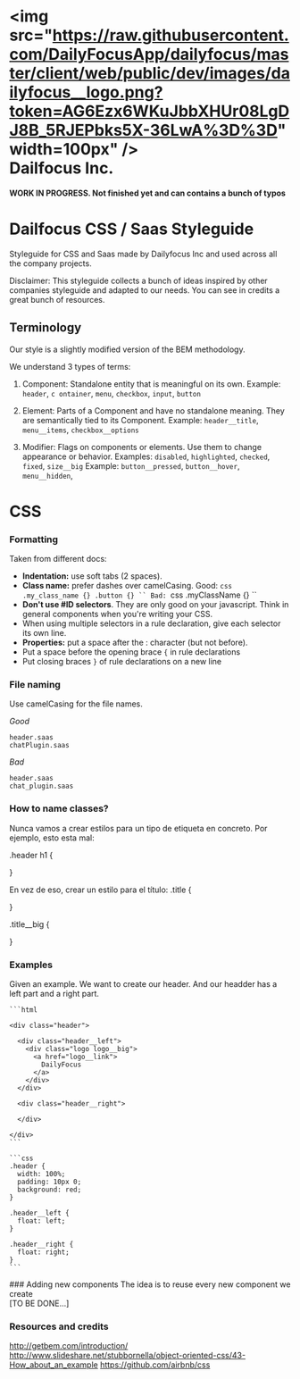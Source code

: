 # <img src="https://raw.githubusercontent.com/DailyFocusApp/dailyfocus/master/client/web/public/dev/images/dailyfocus__logo.png?token=AG6Ezx6WKuJbbXHUr08LgDJ8B_5RJEPbks5X-36LwA%3D%3D" width=100px" /><br />Dailfocus Inc.

**WORK IN PROGRESS. Not finished yet and can contains a bunch of typos**

# Dailfocus CSS / Saas Styleguide

Styleguide for CSS and Saas made by Dailyfocus Inc and used across all the company projects.

Disclaimer: This styleguide collects a bunch of ideas inspired by other companies styleguide and adapted to our needs. You can see in credits a great bunch of resources.

## Terminology

Our style is a slightly modified version of the BEM methodology.

We understand 3 types of terms:

1. Component: Standalone entity that is meaningful on its own.
   Example: `header`, `c
   ontainer`, `menu`, `checkbox`, `input`, `button`

2. Element: Parts of a Component and have no standalone meaning. They are semantically tied to its Component.
   Example: `header__title`, `menu__items`, `checkbox__options`

3. Modifier: Flags on components or elements. Use them to change appearance or behavior.
   Examples: `disabled`, `highlighted`, `checked`, `fixed`, `size__big`
   Example: `button__pressed`, `button__hover`, `menu__hidden`,

# CSS
### Formatting

Taken from different docs:

* **Indentation:** use soft tabs (2 spaces).
* **Class name:** prefer dashes over camelCasing.
  Good:
  `css
  .my_class_name {}
  .button {}
  ``
  Bad:
  `css
  .myClassName {}
  ``
* **Don't use #ID selectors**. They are only good on your javascript. Think in general components when you're writing your CSS.
* When using multiple selectors in a rule declaration, give each selector its own line.
* **Properties:** put a space after the : character (but not before).
* Put a space before the opening brace `{` in rule declarations
* Put closing braces `}` of rule declarations on a new line

### File naming
  Use camelCasing for the file names.

  *Good*
  ```
  header.saas
  chatPlugin.saas
  ```
  *Bad*
  ```
  header.saas
  chat_plugin.saas
  ```

### How to name classes?

Nunca vamos a crear estilos para un tipo de etiqueta en concreto. Por ejemplo, esto esta mal:

.header h1 {

}

En vez de eso, crear un estilo para el título:
.title {

}

.title__big {

}

### Examples

Given an example. We want to create our header. And our headder has a left part and a right part.

    ```html

    <div class="header">

      <div class="header__left">
        <div class="logo logo__big">
          <a href="logo__link">
            DailyFocus
          </a>
        </div>
      </div>

      <div class="header__right">

      </div>
      
    </div>
    ```

    ```css
    .header {
      width: 100%;
      padding: 10px 0;
      background: red;
    }

    .header__left {
      float: left;
    }

    .header__right {
      float: right;
    }
    ```

### Adding new components
The idea is to reuse every new component we create  
[TO BE DONE...]


### Resources and credits

http://getbem.com/introduction/
http://www.slideshare.net/stubbornella/object-oriented-css/43-How_about_an_example
https://github.com/airbnb/css
